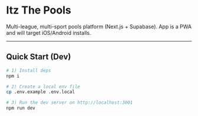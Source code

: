 # Itz The Pools

Multi-league, multi-sport pools platform (Next.js + Supabase). App is a PWA and will target iOS/Android installs.

---

## Quick Start (Dev)

```bash
# 1) Install deps
npm i

# 2) Create a local env file
cp .env.example .env.local

# 3) Run the dev server on http://localhost:3001
npm run dev
```
